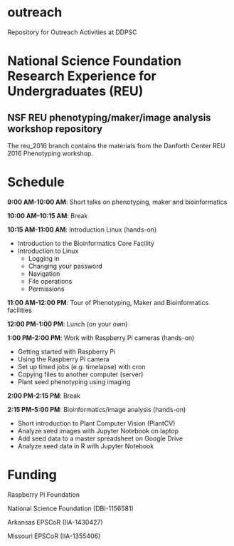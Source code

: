 # outreach
Repository for Outreach Activities at DDPSC

# National Science Foundation Research Experience for Undergraduates (REU)
## NSF REU phenotyping/maker/image analysis workshop repository
The reu_2016 branch contains the materials from the Danforth Center REU 2016 Phenotyping workshop.

# Schedule
**9:00 AM-10:00 AM**: Short talks on phenotyping, maker and bioinformatics

**10:00 AM-10:15 AM**: Break

**10:15 AM-11:00 AM**: Introduction Linux (hands-on)

+ Introduction to the Bioinformatics Core Facility
+ Introduction to Linux
  + Logging in
  + Changing your password
  + Navigation
  + File operations
  + Permissions

**11:00 AM-12:00 PM**: Tour of Phenotyping, Maker and Bioinformatics facilities

**12:00 PM-1:00 PM**: Lunch (on your own)

**1:00 PM-2:00 PM**: Work with Raspberry Pi cameras (hands-on)

+ Getting started with Raspberry Pi
+ Using the Raspberry Pi camera
+ Set up timed jobs (e.g. timelapse) with cron
+ Copying files to another computer (server)
+ Plant seed phenotyping using imaging

**2:00 PM-2:15 PM**: Break

**2:15 PM-5:00 PM**: Bioinformatics/image analysis (hands-on)

+ Short introduction to Plant Computer Vision (PlantCV)
+ Analyze seed images with Jupyter Notebook on laptop
+ Add seed data to a master spreadsheet on Google Drive
+ Analyze seed data in R with Jupyter Notebook


# Funding
Raspberry Pi Foundation

National Science Foundation (DBI-1156581)

Arkansas EPSCoR (IIA-1430427)

Missouri EPSCoR (IIA-1355406)
